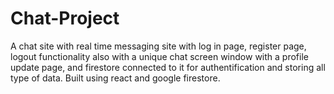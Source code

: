 # Chat-Project
A chat site with real time messaging site with log in page, register page, logout functionality also with a unique chat screen window with a profile update page, and firestore connected to it for authentification and storing all type of data.
Built using react and google firestore.
